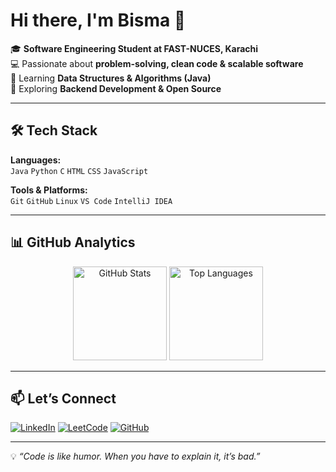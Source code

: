 # Hi there, I'm Bisma 👋  

🎓 **Software Engineering Student at FAST-NUCES, Karachi**  
💻 Passionate about **problem-solving, clean code & scalable software**  
🚀 Learning **Data Structures & Algorithms (Java)**  
🌱 Exploring **Backend Development & Open Source**  

---

## 🛠 Tech Stack  

**Languages:**  
`Java` `Python` `C` `HTML` `CSS` `JavaScript`  

**Tools & Platforms:**  
`Git` `GitHub` `Linux` `VS Code` `IntelliJ IDEA`  

---

## 📊 GitHub Analytics  

<p align="center">
  <img src="https://github-readme-stats.vercel.app/api?username=YOUR_USERNAME&show_icons=true&theme=tokyonight" alt="GitHub Stats" height="150"/>
  <img src="https://github-readme-stats.vercel.app/api/top-langs/?username=YOUR_USERNAME&layout=compact&theme=tokyonight" alt="Top Languages" height="150"/>
</p>

---

## 📫 Let’s Connect  

[![LinkedIn](https://img.shields.io/badge/LinkedIn-0A66C2?style=for-the-badge&logo=linkedin&logoColor=white)](YOUR_LINKEDIN_URL)
[![LeetCode](https://img.shields.io/badge/LeetCode-FFA116?style=for-the-badge&logo=leetcode&logoColor=white)](YOUR_LEETCODE_URL)
[![GitHub](https://img.shields.io/badge/GitHub-181717?style=for-the-badge&logo=github&logoColor=white)](https://github.com/YOUR_USERNAME)

---

💡 *“Code is like humor. When you have to explain it, it’s bad.”*  
